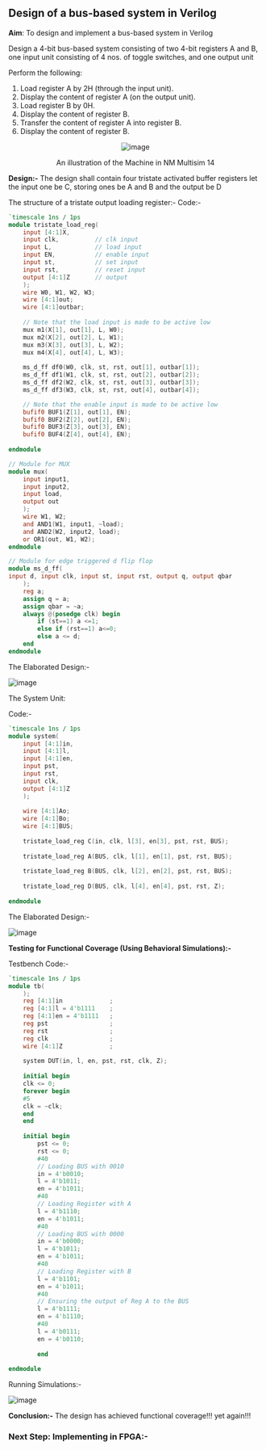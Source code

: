 
## Design of a bus-based system in Verilog

<b>Aim</b>: To design and implement a bus-based system in Verilog

Design a 4-bit bus-based system consisting of two 4-bit registers A and B, one input unit consisting of 4 nos. of toggle switches, and one output unit

Perform the following:
1) Load register A by 2H (through the input unit).
2) Display the content of register A (on the output unit).
3) Load register B by 0H.
4) Display the content of register B.
5) Transfer the content of register A into register B.
6) Display the content of register B.

<div align="center">

![image](https://github.com/aryapandit200408/FSMs_in_Verilog/assets/115896451/849b43e2-01fe-49c0-aa70-8730b2e21aa1)


An illustration of the Machine in NM Multisim 14
</div>

<b>Design:-</b>
The design shall contain four tristate activated buffer registers let the input one be C, storing ones be A and B and the output be D

The structure of a tristate output loading register:-
Code:-
```verilog
`timescale 1ns / 1ps
module tristate_load_reg(
    input [4:1]X,
    input clk,          // clk input             
    input L,            // load input
    input EN,           // enable input
    input st,           // set input
    input rst,          // reset input
    output [4:1]Z       // output
    );
    wire W0, W1, W2, W3;
    wire [4:1]out;    
    wire [4:1]outbar;
    
    // Note that the load input is made to be active low
  	mux m1(X[1], out[1], L, W0);  
  	mux m2(X[2], out[2], L, W1);
  	mux m3(X[3], out[3], L, W2);
  	mux m4(X[4], out[4], L, W3);
        
    ms_d_ff df0(W0, clk, st, rst, out[1], outbar[1]);
    ms_d_ff df1(W1, clk, st, rst, out[2], outbar[2]);
    ms_d_ff df2(W2, clk, st, rst, out[3], outbar[3]);
    ms_d_ff df3(W3, clk, st, rst, out[4], outbar[4]);

    // Note that the enable input is made to be active low
    bufif0 BUF1(Z[1], out[1], EN);
    bufif0 BUF2(Z[2], out[2], EN);
    bufif0 BUF3(Z[3], out[3], EN);
    bufif0 BUF4(Z[4], out[4], EN);
    
endmodule

// Module for MUX
module mux( 
    input input1,
    input input2,
    input load,
    output out
    );
    wire W1, W2;
    and AND1(W1, input1, ~load);
    and AND2(W2, input2, load);
    or OR1(out, W1, W2);
endmodule

// Module for edge triggered d flip flop
module ms_d_ff(
input d, input clk, input st, input rst, output q, output qbar
    );
    reg a;
    assign q = a;
    assign qbar = ~a;
    always @(posedge clk) begin
        if (st==1) a <=1;
        else if (rst==1) a<=0;
        else a <= d; 
    end
endmodule
```

The Elaborated Design:-

![image](https://github.com/aryapandit200408/FSMs_in_Verilog/assets/115896451/91edae0d-385c-49f9-a0b6-16450c0b2c38)




The System Unit:

Code:-
```verilog
`timescale 1ns / 1ps
module system(
    input [4:1]in,
    input [4:1]l,
    input [4:1]en,
    input pst,
    input rst,
    input clk,
    output [4:1]Z
    );
    
    wire [4:1]Ao;
    wire [4:1]Bo;
    wire [4:1]BUS;
    
    tristate_load_reg C(in, clk, l[3], en[3], pst, rst, BUS);
    
    tristate_load_reg A(BUS, clk, l[1], en[1], pst, rst, BUS);
    
    tristate_load_reg B(BUS, clk, l[2], en[2], pst, rst, BUS);
    
    tristate_load_reg D(BUS, clk, l[4], en[4], pst, rst, Z);
    
endmodule
```
The Elaborated Design:-

![image](https://github.com/aryapandit200408/FSMs_in_Verilog/assets/115896451/6e5f385f-4611-4e08-828f-ed7530f413d7)


<b>Testing for Functional Coverage (Using Behavioral Simulations):-</b>

Testbench Code:-

```verilog
`timescale 1ns / 1ps
module tb(
    );
    reg [4:1]in             ;
    reg [4:1]l = 4'b1111    ;
    reg [4:1]en = 4'b1111   ;
    reg pst                 ;
    reg rst                 ;
    reg clk                 ;
    wire [4:1]Z             ;
    
    system DUT(in, l, en, pst, rst, clk, Z);
    
    initial begin
    clk <= 0; 
    forever begin 
    #5
    clk = ~clk;
    end
    end
    
    initial begin
        pst <= 0;
        rst <= 0;
        #40
        // Loading BUS with 0010
        in = 4'b0010;
        l = 4'b1011;
        en = 4'b1011;
        #40
        // Loading Register with A
        l = 4'b1110;
        en = 4'b1011;
        #40
        // Loading BUS with 0000
        in = 4'b0000;
        l = 4'b1011;
        en = 4'b1011;
        #40
        // Loading Register with B
        l = 4'b1101;
        en = 4'b1011;
        #40
        // Ensuring the output of Reg A to the BUS
        l = 4'b1111;
        en = 4'b1110;
        #40
        l = 4'b0111;
        en = 4'b0110;
        
        end
        
endmodule

```

Running Simulations:-

![image](https://github.com/aryapandit200408/FSMs_in_Verilog/assets/115896451/6ffeb9f5-d1d2-438d-b8ed-1bcf9492f256)





<b>Conclusion:-</b> The design has achieved functional coverage!!! yet again!!!

### Next Step: Implementing in FPGA:-
